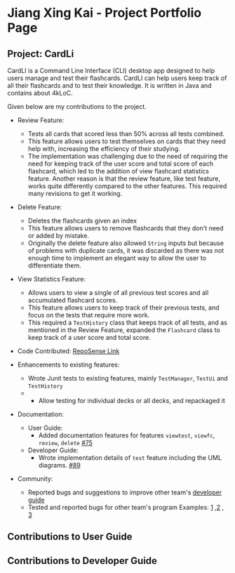# Jiang Xing Kai - Project Portfolio Page

## Project: CardLi
CardLI is a Command Line Interface (CLI) desktop app designed to help users manage and test their flashcards. 
CardLI can help users keep track of all their flashcards and to test their knowledge. 
It is written in Java and contains about 4kLoC.

Given below are my contributions to the project. 

- Review Feature:
  - Tests all cards that scored less than 50% across all tests combined.
  - This feature allows users to test themselves on cards that they need help with, increasing the efficiency
  of their studying.
  - The implementation was challenging due to the need of requiring the need for keeping track of 
  the user score and total score of each flashcard, which led to the addition of view flashcard statistics
  feature. Another reason is that the review feature, like test feature, works quite differently compared
  to the other features. This required many revisions to get it working.


- Delete Feature:
  - Deletes the flashcards given an index
  - This feature allows users to remove flashcards that they don't need or added by mistake.
  - Originally the delete feature also allowed `String` inputs but because of problems with duplicate
  cards, it was discarded as there was not enough time to implement an elegant way to allow the user
  to differentiate them.
  

- View Statistics Feature:
  - Allows users to view a single of all previous test scores and all accumulated flashcard scores.
  - This feature allows users to keep track of their previous tests, and focus on the tests that
  require more work.
  - This required a `TestHistory` class that keeps track of all tests, and as mentioned in the Review Feature, 
  expanded the `Flashcard` class to keep track of a user score and total score. 
  

- Code Contributed: 
[RepoSense Link](https://nus-cs2113-ay2122s1.github.io/tp-dashboard/?search=xkisxk&sort=groupTitle&sortWithin=title&since=2021-09-25&timeframe=commit&mergegroup=&groupSelect=groupByRepos&breakdown=false&tabOpen=true&tabType=authorship&tabAuthor=xkisxk&tabRepo=AY2122S1-CS2113T-F12-1%2Ftp%5Bmaster%5D&authorshipIsMergeGroup=false&authorshipFileTypes=docs~functional-code~test-code~other&authorshipIsBinaryFileTypeChecked=false)


- Enhancements to existing features:
  - Wrote Junit tests to existing features, mainly `TestManager`, `TestUi` and `TestHistory`
  - - Allow testing for individual decks or all decks, and repackaged it


- Documentation:
  - User Guide: 
    - Added documentation features for features `viewtest`, `viewfc`, `review`, `delete`
    [#75](https://github.com/AY2122S1-CS2113T-F12-1/tp/commit/a1d5f600678dce14bbf3438fbfbe8e78641ef377)
  - Developer Guide: 
    - Wrote implementation details of `test` feature including the UML diagrams. 
    [#89](https://github.com/AY2122S1-CS2113T-F12-1/tp/commit/1c3adf0706446b7a775c1ba744394abfbf5edba8)

- Community:
  - Reported bugs and suggestions to improve other team's 
  [developer guide](https://github.com/nus-cs2113-AY2122S1/tp/pull/1/files)
  - Tested and reported bugs for other team's program
  Examples: [1](https://github.com/xkisxk/ped/issues/1) ,[2](https://github.com/xkisxk/ped/issues/2)
  , [3](https://github.com/xkisxk/ped/issues/3)


## Contributions to User Guide

## Contributions to Developer Guide

